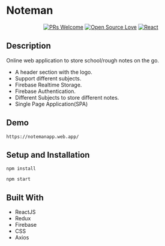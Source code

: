 # Noteman
<div align="center">
  
[![PRs Welcome](https://img.shields.io/badge/PRs-welcome-brightgreen.svg?style=flat&logo=github)](https://github.com/NikhilSharma03/NoteMan)
[![Open Source Love](https://img.shields.io/badge/Open%20Source-%F0%9F%A4%8D-Green)](https://github.com/NikhilSharma03/NoteMan)
[![React](https://img.shields.io/badge/React-20232A?style=for-the-badge&logo=react&logoColor=61DAFB)](https://reactjs.org/docs/getting-started.html)

  
</div>

## Description

Online web application to store school/rough notes on the go.

- A header section with the logo.
- Support different subjects.
- Firebase Realtime Storage.
- Firebase Authentication.
- Different Subjects to store different notes.
- Single Page Application(SPA)


## Demo

```
https://notemanapp.web.app/
```

## Setup and Installation

```
npm install
```   

```
npm start
```   

## Built With

- ReactJS
- Redux
- Firebase
- CSS
- Axios
